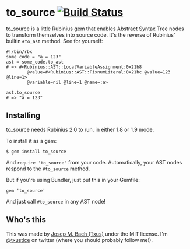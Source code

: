 # to_source [![Build Status](https://secure.travis-ci.org/txus/to_source.png)](http://travis-ci.org/txus/to_source)

to_source is a little Rubinius gem that enables Abstract Syntax Tree nodes to
transform themselves into source code. It's the reverse of Rubinius' builtin
`#to_ast` method. See for yourself:

    #!/bin/rbx
    some_code = "a = 123"
    ast = some_code.to_ast
    # => #<Rubinius::AST::LocalVariableAssignment:0x21b8
            @value=#<Rubinius::AST::FixnumLiteral:0x21bc @value=123 @line=1>
            @variable=nil @line=1 @name=:a>

    ast.to_source
    # => "a = 123"

## Installing

to_source needs Rubinius 2.0 to run, in either 1.8 or 1.9 mode.

To install it as a gem:

    $ gem install to_source

And `require 'to_source'` from your code. Automatically, your AST nodes respond
to the `#to_source` method.

But if you're using Bundler, just put this in your Gemfile:

    gem 'to_source'

And just call `#to_source` in any AST node!

## Who's this

This was made by [Josep M. Bach (Txus)](http://txustice.me) under the MIT
license. I'm [@txustice](http://twitter.com/txustice) on twitter (where you
should probably follow me!).
